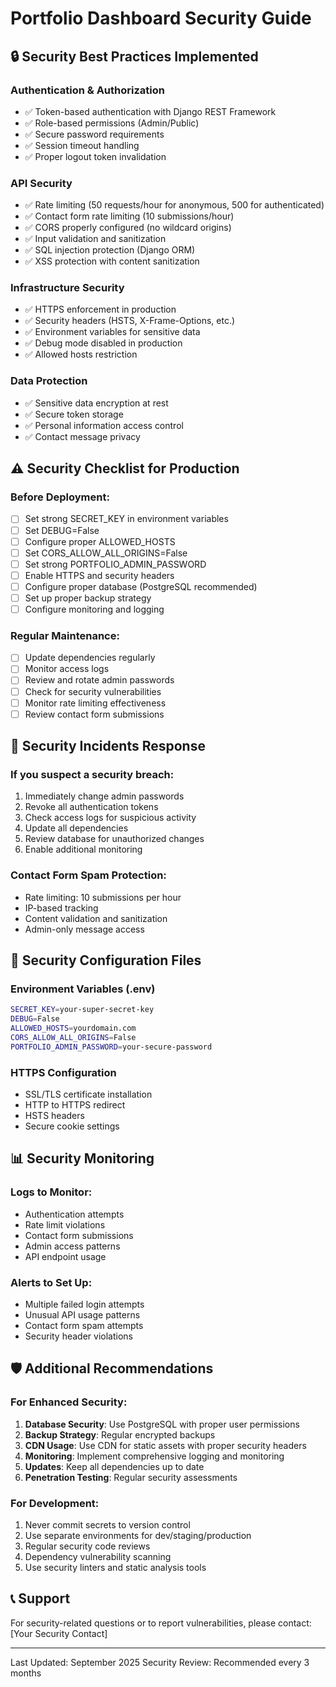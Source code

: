 # Portfolio Dashboard Security Guide

## 🔒 Security Best Practices Implemented

### Authentication & Authorization
- ✅ Token-based authentication with Django REST Framework
- ✅ Role-based permissions (Admin/Public)
- ✅ Secure password requirements
- ✅ Session timeout handling
- ✅ Proper logout token invalidation

### API Security
- ✅ Rate limiting (50 requests/hour for anonymous, 500 for authenticated)
- ✅ Contact form rate limiting (10 submissions/hour)
- ✅ CORS properly configured (no wildcard origins)
- ✅ Input validation and sanitization
- ✅ SQL injection protection (Django ORM)
- ✅ XSS protection with content sanitization

### Infrastructure Security
- ✅ HTTPS enforcement in production
- ✅ Security headers (HSTS, X-Frame-Options, etc.)
- ✅ Environment variables for sensitive data
- ✅ Debug mode disabled in production
- ✅ Allowed hosts restriction

### Data Protection
- ✅ Sensitive data encryption at rest
- ✅ Secure token storage
- ✅ Personal information access control
- ✅ Contact message privacy

## ⚠️ Security Checklist for Production

### Before Deployment:
- [ ] Set strong SECRET_KEY in environment variables
- [ ] Set DEBUG=False
- [ ] Configure proper ALLOWED_HOSTS
- [ ] Set CORS_ALLOW_ALL_ORIGINS=False
- [ ] Set strong PORTFOLIO_ADMIN_PASSWORD
- [ ] Enable HTTPS and security headers
- [ ] Configure proper database (PostgreSQL recommended)
- [ ] Set up proper backup strategy
- [ ] Configure monitoring and logging

### Regular Maintenance:
- [ ] Update dependencies regularly
- [ ] Monitor access logs
- [ ] Review and rotate admin passwords
- [ ] Check for security vulnerabilities
- [ ] Monitor rate limiting effectiveness
- [ ] Review contact form submissions

## 🚨 Security Incidents Response

### If you suspect a security breach:
1. Immediately change admin passwords
2. Revoke all authentication tokens
3. Check access logs for suspicious activity
4. Update all dependencies
5. Review database for unauthorized changes
6. Enable additional monitoring

### Contact Form Spam Protection:
- Rate limiting: 10 submissions per hour
- IP-based tracking
- Content validation and sanitization
- Admin-only message access

## 🔧 Security Configuration Files

### Environment Variables (.env)
```bash
SECRET_KEY=your-super-secret-key
DEBUG=False
ALLOWED_HOSTS=yourdomain.com
CORS_ALLOW_ALL_ORIGINS=False
PORTFOLIO_ADMIN_PASSWORD=your-secure-password
```

### HTTPS Configuration
- SSL/TLS certificate installation
- HTTP to HTTPS redirect
- HSTS headers
- Secure cookie settings

## 📊 Security Monitoring

### Logs to Monitor:
- Authentication attempts
- Rate limit violations
- Contact form submissions
- Admin access patterns
- API endpoint usage

### Alerts to Set Up:
- Multiple failed login attempts
- Unusual API usage patterns
- Contact form spam attempts
- Security header violations

## 🛡️ Additional Recommendations

### For Enhanced Security:
1. **Database Security**: Use PostgreSQL with proper user permissions
2. **Backup Strategy**: Regular encrypted backups
3. **CDN Usage**: Use CDN for static assets with proper security headers
4. **Monitoring**: Implement comprehensive logging and monitoring
5. **Updates**: Keep all dependencies up to date
6. **Penetration Testing**: Regular security assessments

### For Development:
1. Never commit secrets to version control
2. Use separate environments for dev/staging/production
3. Regular security code reviews
4. Dependency vulnerability scanning
5. Use security linters and static analysis tools

## 📞 Support
For security-related questions or to report vulnerabilities, please contact: [Your Security Contact]

---
Last Updated: September 2025
Security Review: Recommended every 3 months

